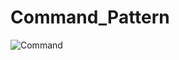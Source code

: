 # Command_Pattern
![Command](https://github.com/user-attachments/assets/b1e446f7-933b-4761-bee2-57a22a2340db)
